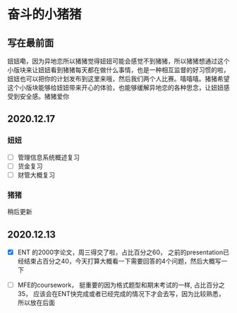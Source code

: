 # 奋斗的小猪猪

## 写在最前面

妞妞嘞，因为异地恋所以猪猪觉得妞妞可能会感觉不到猪猪，所以猪猪想通过这个小版块来让妞妞看到猪猪每天都在做什么事情，也是一种相互监督的好习惯的啦，妞妞也可以把你的计划发布到这里来哦，然后我们两个人比赛。嘻嘻嘻。猪猪希望这个小版块能够给妞妞带来开心的体验，也能够缓解异地恋的各种思念，让妞妞感受到安全感。猪猪爱你

## 2020.12.17

### 妞妞

- [ ] 管理信息系统概述复习
- [ ] 货金复习
- [ ] 财管大概复习

### 猪猪

稍后更新

## 2020.12.13

- [x] ENT 的2000字论文，周三得交了啦，占比百分之60， 之前的presentation已经结束占百分之40，今天打算大概看一下需要回答的4个问题，然后大概写一下
- [ ] MFE的coursework， 挺重要的因为格式题型和期末考试的一样, 占比百分之35， 应该会在ENT快完成或者已经完成的情况下才会去写，因为比较熟悉，所以放在后面





